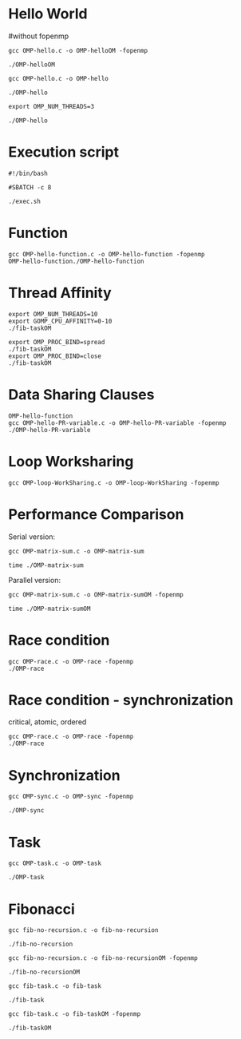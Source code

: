 # Hello World

#without fopenmp

```
gcc OMP-hello.c -o OMP-helloOM -fopenmp

./OMP-helloOM

gcc OMP-hello.c -o OMP-hello

./OMP-hello

export OMP_NUM_THREADS=3

./OMP-hello
```

# Execution script

```
#!/bin/bash

#SBATCH -c 8

./exec.sh

```

# Function
```
gcc OMP-hello-function.c -o OMP-hello-function -fopenmp
OMP-hello-function./OMP-hello-function
```

# Thread Affinity
```
export OMP_NUM_THREADS=10
export GOMP_CPU_AFFINITY=0-10
./fib-taskOM

export OMP_PROC_BIND=spread
./fib-taskOM
export OMP_PROC_BIND=close
./fib-taskOM
```

# Data Sharing Clauses
```
OMP-hello-function
gcc OMP-hello-PR-variable.c -o OMP-hello-PR-variable -fopenmp
./OMP-hello-PR-variable
```

# Loop Worksharing
```
gcc OMP-loop-WorkSharing.c -o OMP-loop-WorkSharing -fopenmp
```

# Performance Comparison

Serial version:

```
gcc OMP-matrix-sum.c -o OMP-matrix-sum

time ./OMP-matrix-sum
```

Parallel version:

```
gcc OMP-matrix-sum.c -o OMP-matrix-sumOM -fopenmp

time ./OMP-matrix-sumOM
```

# Race condition

```
gcc OMP-race.c -o OMP-race -fopenmp
./OMP-race
```

# Race condition - synchronization

critical, atomic, ordered

```
gcc OMP-race.c -o OMP-race -fopenmp
./OMP-race
```

# Synchronization

```
gcc OMP-sync.c -o OMP-sync -fopenmp

./OMP-sync

```
# Task

```
gcc OMP-task.c -o OMP-task

./OMP-task 
```

# Fibonacci

```
gcc fib-no-recursion.c -o fib-no-recursion

./fib-no-recursion

gcc fib-no-recursion.c -o fib-no-recursionOM -fopenmp

./fib-no-recursionOM

gcc fib-task.c -o fib-task 

./fib-task 

gcc fib-task.c -o fib-taskOM -fopenmp

./fib-taskOM
```
